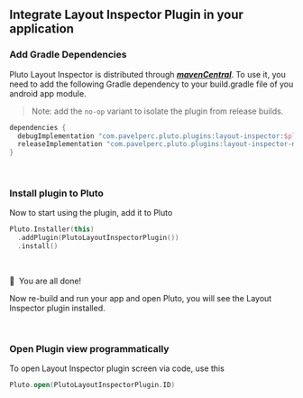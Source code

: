 ## Integrate Layout Inspector Plugin in your application


### Add Gradle Dependencies
Pluto Layout Inspector is distributed through [***mavenCentral***](https://central.sonatype.com/artifact/com.pavelperc.pluto.plugins/layout-inspector). To use it, you need to add the following Gradle dependency to your build.gradle file of you android app module.

> Note: add the `no-op` variant to isolate the plugin from release builds.
```groovy
dependencies {
  debugImplementation "com.pavelperc.pluto.plugins:layout-inspector:$plutoVersion"
  releaseImplementation "com.pavelperc.pluto.plugins:layout-inspector-no-op:$plutoVersion"
}
```
<br>

### Install plugin to Pluto

Now to start using the plugin, add it to Pluto
```kotlin
Pluto.Installer(this)
  .addPlugin(PlutoLayoutInspectorPlugin())
  .install()
```
<br>

🎉 &nbsp;You are all done!

Now re-build and run your app and open Pluto, you will see the Layout Inspector plugin installed.

<br>


### Open Plugin view programmatically
To open Layout Inspector plugin screen via code, use this
```kotlin
Pluto.open(PlutoLayoutInspectorPlugin.ID)
```
